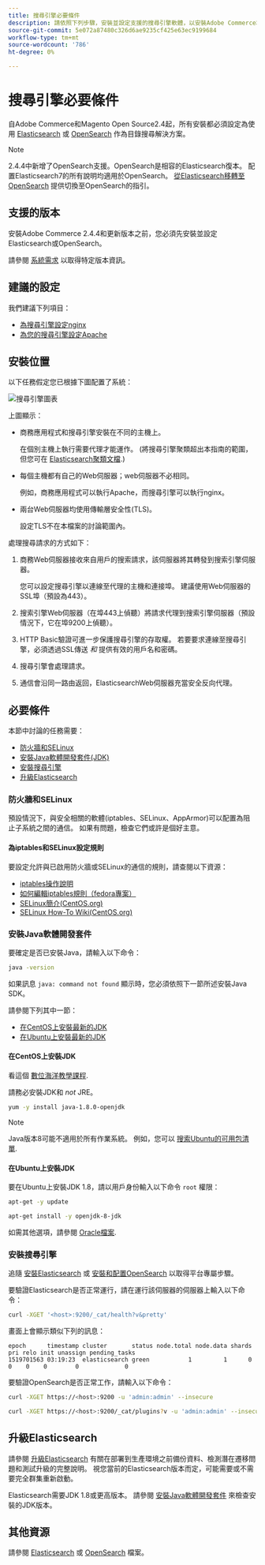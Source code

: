 ```yaml
---
title: 搜尋引擎必要條件
description: 請依照下列步驟，安裝並設定支援的搜尋引擎軟體，以安裝Adobe Commerce和Magento Open Source的內部部署。
source-git-commit: 5e072a87480c326d6ae9235cf425e63ec9199684
workflow-type: tm+mt
source-wordcount: '786'
ht-degree: 0%

---
```



# 搜尋引擎必要條件

自Adobe Commerce和Magento Open Source2.4起，所有安裝都必須設定為使用 [Elasticsearch](https://www.elastic.co) 或 [OpenSearch](https://opensearch.org/) 作為目錄搜尋解決方案。

>[!NOTE]
>
>2.4.4中新增了OpenSearch支援。OpenSearch是相容的Elasticsearch復本。 配置Elasticsearch7的所有說明均適用於OpenSearch。 [從Elasticsearch移轉至OpenSearch](../../../upgrade/prepare/opensearch-migration.md) 提供切換至OpenSearch的指引。

## 支援的版本

安裝Adobe Commerce 2.4.4和更新版本之前，您必須先安裝並設定Elasticsearch或OpenSearch。

請參閱 [系統需求](../../system-requirements.md) 以取得特定版本資訊。

## 建議的設定

我們建議下列項目：

* [為搜尋引擎設定nginx](configure-nginx.md)
* [為您的搜尋引擎設定Apache](configure-apache.md)

## 安裝位置

以下任務假定您已根據下圖配置了系統：

![搜尋引擎圖表](../../../assets/installation/search-engine-config.svg)

上圖顯示：

* 商務應用程式和搜尋引擎安裝在不同的主機上。

   在個別主機上執行需要代理才能運作。 (將搜尋引擎聚類超出本指南的範圍，但您可在 [Elasticsearch聚類文檔](https://www.elastic.co/guide/en/elasticsearch/guide/current/distributed-cluster.html).)

* 每個主機都有自己的Web伺服器；web伺服器不必相同。

   例如，商務應用程式可以執行Apache，而搜尋引擎可以執行nginx。

* 兩台Web伺服器均使用傳輸層安全性(TLS)。

   設定TLS不在本檔案的討論範圍內。

處理搜尋請求的方式如下：

1. 商務Web伺服器接收來自用戶的搜索請求，該伺服器將其轉發到搜索引擎伺服器。

   您可以設定搜尋引擎以連線至代理的主機和連接埠。 建議使用Web伺服器的SSL埠（預設為443）。

1. 搜索引擎Web伺服器（在埠443上偵聽）將請求代理到搜索引擎伺服器（預設情況下，它在埠9200上偵聽）。

1. HTTP Basic驗證可進一步保護搜尋引擎的存取權。 若要要求連線至搜尋引擎，必須透過SSL傳送 *和* 提供有效的用戶名和密碼。

1. 搜尋引擎會處理請求。

1. 通信會沿同一路由返回，ElasticsearchWeb伺服器充當安全反向代理。

## 必要條件

本節中討論的任務需要：

* [防火牆和SELinux](#firewall-and-selinux)
* [安裝Java軟體開發套件(JDK)](#install-the-java-software-development-kit)
* [安裝搜尋引擎](#install-the-search-engine)
* [升級Elasticsearch](#upgrading-elasticsearch)

### 防火牆和SELinux

預設情況下，與安全相關的軟體(iptables、SELinux、AppArmor)可以配置為阻止子系統之間的通信。 如果有問題，檢查它們或許是個好主意。

#### 為iptables和SELinux設定規則

要設定允許與已啟用防火牆或SELinux的通信的規則，請查閱以下資源：

* [iptables操作說明](https://help.ubuntu.com/community/IptablesHowTo)
* [如何編輯iptables規則（fedora專案）](https://fedoraproject.org/wiki/How_to_edit_iptables_rules)
* [SELinux簡介(CentOS.org)](https://www.centos.org)
* [SELinux How-To Wiki(CentOS.org)](https://wiki.centos.org/HowTos/SELinux)

### 安裝Java軟體開發套件

要確定是否已安裝Java，請輸入以下命令：

```bash
java -version
```

如果訊息 `java: command not found` 顯示時，您必須依照下一節所述安裝Java SDK。

請參閱下列其中一節：

* [在CentOS上安裝最新的JDK](#install-the-jdk-on-centos)
* [在Ubuntu上安裝最新的JDK](#install-the-jdk-on-ubuntu)

#### 在CentOS上安裝JDK

看這個 [數位海洋教學課程](https://www.digitalocean.com/community/tutorials/how-to-install-java-on-centos-and-fedora#install-oracle-java-8).

請務必安裝JDK和 *not* JRE。

```bash
yum -y install java-1.8.0-openjdk
```

>[!NOTE]
>
>Java版本8可能不適用於所有作業系統。 例如，您可以 [搜索Ubuntu的可用包清單](https://packages.ubuntu.com/).

#### 在Ubuntu上安裝JDK

要在Ubuntu上安裝JDK 1.8，請以用戶身份輸入以下命令 `root` 權限：

```bash
apt-get -y update
```

```bash
apt-get install -y openjdk-8-jdk
```

如需其他選項，請參閱 [Oracle檔案](https://docs.oracle.com/javase/8/docs/technotes/guides/install/install_overview.html).

### 安裝搜尋引擎

追隨 [安裝Elasticsearch](https://www.elastic.co/guide/en/elasticsearch/reference/current/install-elasticsearch.html) 或 [安裝和配置OpenSearch](https://opensearch.org/docs/latest/opensearch/install/index/) 以取得平台專屬步驟。

要驗證Elasticsearch是否正常運行，請在運行該伺服器的伺服器上輸入以下命令：

```bash
curl -XGET '<host>:9200/_cat/health?v&pretty'
```

畫面上會顯示類似下列的訊息：

```terminal
epoch      timestamp cluster       status node.total node.data shards pri relo init unassign pending_tasks
1519701563 03:19:23  elasticsearch green           1         1      0   0    0    0        0             0
```

要驗證OpenSearch是否正常工作，請輸入以下命令：

```bash
curl -XGET https://<host>:9200 -u 'admin:admin' --insecure
```

```bash
curl -XGET https://<host>:9200/_cat/plugins?v -u 'admin:admin' --insecure
```

## 升級Elasticsearch

請參閱 [升級Elasticsearch](https://www.elastic.co/guide/en/elasticsearch/reference/current/setup-upgrade.html) 有關在部署到生產環境之前備份資料、檢測潛在遷移問題和測試升級的完整說明。 視您當前的Elasticsearch版本而定，可能需要或不需要完全群集重新啟動。

Elasticsearch需要JDK 1.8或更高版本。 請參閱 [安裝Java軟體開發套件](#install-the-java-software-development-kit) 來檢查安裝的JDK版本。

## 其他資源

請參閱 [Elasticsearch](https://www.elastic.co/guide/en/elasticsearch/reference/current/index.html) 或 [OpenSearch](https://opensearch.org/docs/latest/) 檔案。
